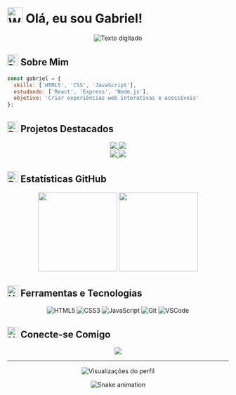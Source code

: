 # <img src="https://raw.githubusercontent.com/Tarikul-Islam-Anik/Animated-Fluent-Emojis/master/Emojis/Hand%20gestures/Waving%20Hand.png" alt="Waving Hand" width="35" height="35" /> Olá, eu sou Gabriel!

<div align="center">
  <img src="https://readme-typing-svg.herokuapp.com/?font=Fira+Code&pause=1000&color=3584E4&size=30&center=true&vCenter=true&width=600&lines=Desenvolvedor+Front-End;HTML5+%7C+CSS+%7C+JavaScript;Apaixonado+por+criar+experiências+web" alt="Texto digitado">
</div>

## <img src="https://raw.githubusercontent.com/Tarikul-Islam-Anik/Animated-Fluent-Emojis/master/Emojis/Objects/Desktop%20Computer.png" alt="Desktop Computer" width="25" height="25" /> Sobre Mim

```javascript
const gabriel = {
  skills: ['HTML5', 'CSS', 'JavaScript'],
  estudando: ['React', 'Express', 'Node.js'],
  objetivo: 'Criar experiências web interativas e acessíveis'
};
```

## <img src="https://raw.githubusercontent.com/Tarikul-Islam-Anik/Animated-Fluent-Emojis/master/Emojis/Objects/Rocket.png" alt="Rocket" width="25" height="25" /> Projetos Destacados

<div align="center">
  <a href="https://github.com/GabrielDevelop777/pedido-via-wpp">
    <img src="https://github-readme-stats.vercel.app/api/pin/?username=GabrielDevelop777&repo=Conversor-de-Moedas&theme=tokyonight" />
  </a>
  <a href="https://github.com/GabrielDevelop777/gestor-de-tarefas">
    <img src="https://github-readme-stats.vercel.app/api/pin/?username=GabrielDevelop777&repo=gestor-de-tarefas&theme=tokyonight" />
  </a>
</div>

<div align="center">
  <a href="https://github.com/GabrielDevelop777/snake-game">
    <img src="https://github-readme-stats.vercel.app/api/pin/?username=GabrielDevelop777&repo=snake-game&theme=tokyonight" />
  </a>
  <a href="https://github.com/GabrielDevelop777/dev-previsao">
    <img src="https://github-readme-stats.vercel.app/api/pin/?username=GabrielDevelop777&repo=JokenPo&theme=tokyonight" />
  </a>
</div>

## <img src="https://raw.githubusercontent.com/Tarikul-Islam-Anik/Animated-Fluent-Emojis/master/Emojis/Objects/Bar%20Chart.png" alt="Bar Chart" width="25" height="25" /> Estatísticas GitHub

<div align="center">
  <img height="180em" src="https://github-readme-stats.vercel.app/api?username=GabrielDevelop777&show_icons=true&theme=tokyonight&include_all_commits=true&count_private=true"/>
  <img height="180em" src="https://github-readme-stats.vercel.app/api/top-langs/?username=GabrielDevelop777&layout=compact&langs_count=7&theme=tokyonight"/>
</div>

## <img src="https://raw.githubusercontent.com/Tarikul-Islam-Anik/Animated-Fluent-Emojis/master/Emojis/Objects/Hammer%20and%20Wrench.png" alt="Hammer and Wrench" width="25" height="25" /> Ferramentas e Tecnologias

<div align="center">
  <img src="https://img.shields.io/badge/HTML5-E34F26?style=for-the-badge&logo=html5&logoColor=white" alt="HTML5"/>
  <img src="https://img.shields.io/badge/CSS3-1572B6?style=for-the-badge&logo=css3&logoColor=white" alt="CSS3"/>
  <img src="https://img.shields.io/badge/JavaScript-F7DF1E?style=for-the-badge&logo=javascript&logoColor=black" alt="JavaScript"/>
  <img src="https://img.shields.io/badge/Git-F05032?style=for-the-badge&logo=git&logoColor=white" alt="Git"/>
  <img src="https://img.shields.io/badge/Visual_Studio_Code-007ACC?style=for-the-badge&logo=visual-studio-code&logoColor=white" alt="VSCode"/>
</div>

## <img src="https://raw.githubusercontent.com/Tarikul-Islam-Anik/Animated-Fluent-Emojis/master/Emojis/Hand%20gestures/Handshake.png" alt="Handshake" width="25" height="25" /> Conecte-se Comigo

<div align="center">
  <a href="https://linkedin.com/in/gabriel-alexandre-42ab3624a" target="_blank">
    <img src="https://img.shields.io/badge/-LinkedIn-%230077B5?style=for-the-badge&logo=linkedin&logoColor=white" target="_blank">
  </a>
  <!-- Adicione outras redes sociais conforme necessário -->
</div>

---

<div align="center">
  <img src="https://komarev.com/ghpvc/?username=GabrielDevelop777&color=blue&style=flat" alt="Visualizações do perfil"/>

  ![Snake animation](https://github.com/GabrielDevelop777/GabrielDevelop777/blob/output/github-contribution-grid-snake.svg)
</div>
